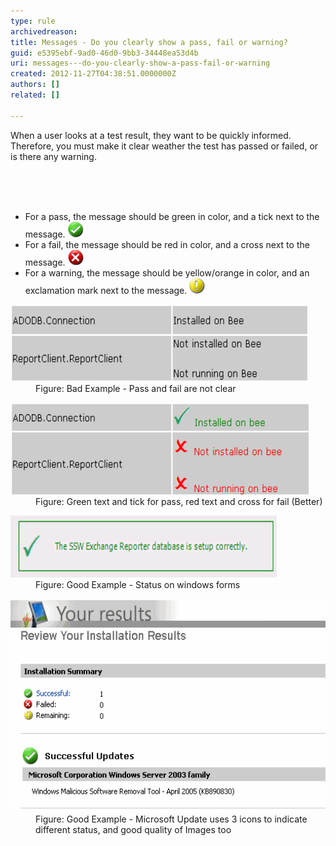 ```yaml
---
type: rule
archivedreason: 
title: Messages - Do you clearly show a pass, fail or warning?
guid: e5395ebf-9ad0-46d0-9bb3-34448ea53d4b
uri: messages---do-you-clearly-show-a-pass-fail-or-warning
created: 2012-11-27T04:38:51.0000000Z
authors: []
related: []

---
```



<p>When a user looks at a test result, they want to be quickly informed. Therefore, you must make it clear weather the test has passed or failed, or is there any warning.</p>
<br><excerpt class='endintro'></excerpt><br>
​<ul><li>For a pass, the message should be green in color, and a tick next to the message. <img border="0" src="../../assets/Success-lg.gif" width="25" height="25" alt="" /></li>
<li>For a fail, the message should be red in color, and a cross next to the message. <img border="0" src="../../assets/Fail-lg.gif" width="25" height="25" alt="" /></li>
<li>For a warning, the message should be yellow/orange in color, and an exclamation mark next to the message. <img border="0" src="../../assets/Warning-lg.gif" width="25" height="25" alt="" /></li></ul>
<dl class="badImage"><dt><img alt="Pass and fail are not clear" src="../../assets/RulesT1.gif" width="476" height="123" /></dt>
<dd>Figure: Bad Example - Pass and fail are not clear</dd></dl>
<dl class="image"><dt><img alt="Green text and tick for pass, red text and cross for fail (Better)" src="../../assets/RulesT2.gif" width="477" height="147" /></dt>
<dd>Figure: Green text and tick for pass, red text and cross for fail (Better)</dd></dl>
<dl class="goodImage"><dt><img alt="Status on windows forms" src="../../assets/RulesT4.gif" width="426" height="99" /></dt>
<dd>Figure: Good Example - Status on windows forms</dd></dl>
<dl class="goodImage"><dt><img alt="Microsoft Update uses 3 icons to indicate different status, and good quality of Images too" src="../../assets/MicrosoftUpdate.gif" width="526" height="341" /></dt>
<dd>Figure: Good Example - Microsoft Update uses 3 icons to indicate different status, and good quality of Images too</dd></dl>



